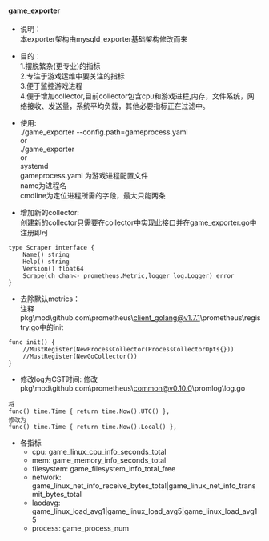 #### game_exporter
- 说明：  
本exporter架构由mysqld_exporter基础架构修改而来
- 目的：  
  1.摆脱繁杂(更专业)的指标  
  2.专注于游戏运维中要关注的指标  
  3.便于监控游戏进程  
  4.便于增加collector,目前collector包含cpu和游戏进程,内存，文件系统，网络接收、发送量，系统平均负载，其他必要指标正在过滤中。

- 使用:    
./game_exporter --config.path=gameprocess.yaml  
or  
./game_exporter   
or  
systemd   
gameprocess.yaml 为游戏进程配置文件  
name为进程名  
cmdline为定位进程所需的字段，最大只能两条
- 增加新的collector:  
创建新的collector只需要在collector中实现此接口并在game_exporter.go中注册即可
```golang
type Scraper interface {
	Name() string
	Help() string
	Version() float64
	Scrape(ch chan<- prometheus.Metric,logger log.Logger) error
}
```
- 去除默认metrics：  
注释 pkg\mod\github.com\prometheus\client_golang@v1.7.1\prometheus\registry.go中的init
```golang
func init() {
	//MustRegister(NewProcessCollector(ProcessCollectorOpts{}))
	//MustRegister(NewGoCollector())
}
```
- 修改log为CST时间:
修改 pkg\mod\github.com\prometheus\common@v0.10.0\promlog\log.go
```golang
将
func() time.Time { return time.Now().UTC() },
修改为
func() time.Time { return time.Now().Local() },
```
- 各指标
   - cpu: game_linux_cpu_info_seconds_total
   - mem: game_memory_info_seconds_total
   - filesystem: game_filesystem_info_total_free
   - network: game_linux_net_info_receive_bytes_total|game_linux_net_info_transmit_bytes_total
   - laodavg: game_linux_load_avg1|game_linux_load_avg5|game_linux_load_avg15
   - process: game_process_num